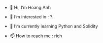- 👋 Hi, I’m Hoang Anh 
- 👀 I’m interested in : ?
- 🌱 I’m currently learning Python and Solidity 

- 📫 How to reach me : rich 

<!---
21t1020003/21t1020003 is a ✨ special ✨ repository because its `README.md` (this file) appears on your GitHub profile.
You can click the Preview link to take a look at your changes.
--->
